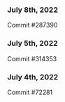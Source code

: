 ### July 8th, 2022

Commit #287390

### July 5th, 2022

Commit #314353


### July 4th, 2022

Commit #72281
